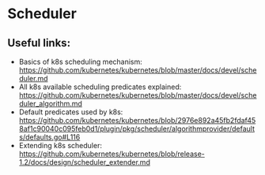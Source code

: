 # Scheduler

## Useful links:
* Basics of k8s scheduling mechanism: https://github.com/kubernetes/kubernetes/blob/master/docs/devel/scheduler.md
* All k8s available scheduling predicates explained: https://github.com/kubernetes/kubernetes/blob/master/docs/devel/scheduler_algorithm.md
* Default predicates used by k8s: https://github.com/kubernetes/kubernetes/blob/2976e892a45fb2fdaf458af1c90040c095feb0d1/plugin/pkg/scheduler/algorithmprovider/defaults/defaults.go#L116
* Extending k8s scheduler: https://github.com/kubernetes/kubernetes/blob/release-1.2/docs/design/scheduler_extender.md
